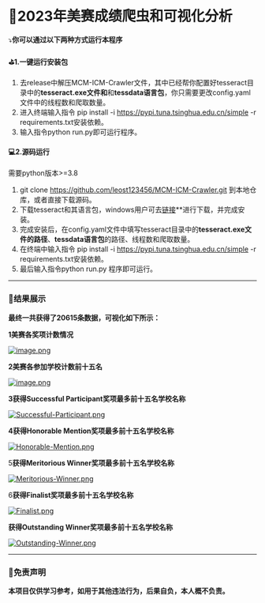 # :bug:**2023年美赛成绩爬虫和可视化分析**

:arrow_heading_down:**你可以通过以下两种方式运行本程序**

 #### :golf:**1.一键运行安装包**

1. 去release中解压MCM-ICM-Crawler文件，其中已经帮你配置好tesseract目录中的**tesseract.exe文件和**和**tessdata语言包**，你只需要更改config.yaml文件中的线程数和爬取数量。
2. 进入终端输入指令 pip install -i https://pypi.tuna.tsinghua.edu.cn/simple -r requirements.txt安装依赖。
3. 输入指令python run.py即可运行程序。

#### :computer:**2.源码运行**

需要python版本>=3.8

1. git clone https://github.com/leost123456/MCM-ICM-Crawler.git 到本地仓库，或者直接下载源码。
2. 下载tesseract和其语言包，windows用户可去[链接](**https://digi.bib.uni-mannheim.de/tesseract/)**进行下载，并完成安装。
3. 完成安装后，在config.yaml文件中填写tesseract目录中的**tesseract.exe文件的路径**、**tessdata语言包**的路径、线程数和爬取数量。
4. 在终端中输入指令 pip install -i https://pypi.tuna.tsinghua.edu.cn/simple -r requirements.txt安装依赖。
5. 最后输入指令python run.py 程序即可运行。

---

### :black_flag:**结果展示**

**最终一共获得了20615条数据，可视化如下所示：**

**1美赛各奖项计数情况**

[![image.png](https://i.postimg.cc/4yPt6wSP/image.png)](https://postimg.cc/BP8Xs5sP)

**2美赛各参加学校计数前十五名**

[![image.png](https://i.postimg.cc/tgRgPpHK/image.png)](https://postimg.cc/5XG1Wcyg)

**3获得Successful Participant奖项最多前十五名学校名称**

[![Successful-Participant.png](https://i.postimg.cc/dVwQPwDh/Successful-Participant.png)](https://postimg.cc/8jXgL8RG)

**4获得Honorable Mention奖项最多前十五名学校名称**

[![Honorable-Mention.png](https://i.postimg.cc/MG48TSZb/Honorable-Mention.png)](https://postimg.cc/GBkf76yH)

5**获得Meritorious Winner奖项最多前十五名学校名称**

[![Meritorious-Winner.png](https://i.postimg.cc/yYP4R9YN/Meritorious-Winner.png)](https://postimg.cc/566RdXzc)

6**获得Finalist奖项最多前十五名学校名称**

[![Finalist.png](https://i.postimg.cc/59SkKJc7/Finalist.png)](https://postimg.cc/MXXDXhpV)

**获得Outstanding Winner奖项最多前十五名学校名称**

[![Outstanding-Winner.png](https://i.postimg.cc/RCpwZpwC/Outstanding-Winner.png)](https://postimg.cc/F1cYPZPw)

---

### :key:**免责声明**

**本项目仅供学习参考，如用于其他违法行为，后果自负，本人概不负责。**